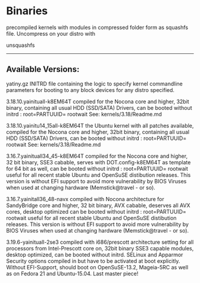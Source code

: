 #			Binaries			

precompiled kernels with modules in compressed folder form
as squashfs file.
Uncompress on your distro with 

unsquashfs 

--------------------
Available Versions:
--------------------

yatiny.gz
  INITRD file containing the logic to specify kernel commandline parameters
  for booting to any block devices for any distro specified.

3.18.10.yainituall-k8EM64T
  compiled for the Nocona core and higher, 32bit binary, 
  containing all usual HDD (SSD/SATA) Drivers,
  can be booted without initrd :  root=PARTUUID=    rootwait
  See: kernels/3.18/Readme.md

3.18.10.yainitu14_15all-k8EM64T
  the Ubuntu kernel with all patches available,
  compiled for the Nocona core and higher, 32bit binary, 
  containing all usual HDD (SSD/SATA) Drivers,
  can be booted without initrd :  root=PARTUUID=    rootwait
  See: kernels/3.18/Readme.md

3.16.7.yainituall34_45-k8EM64T
  compiled for the Nocona core and higher, 32 bit binary, SSE3 cabable,
  serves with DOT.config-k8EM64T as  template for 64 bit as well,
  can be booted without initrd :  root=PARTUUID=    rootwait
  useful for all recent stable Ubuntu and OpenSuSE distibution releases.
  This version is without EFI support to avoid more vulnerability by 
  BIOS Viruses when used at changing hardware (Memstick@travel - or so). 

3.16.7.yainitall36_48-navx
  compiled with Nocona architecture for SandyBridge core and higher, 
  32 bit binary, AVX cabable, deserves all AVX cores, desktop optimized
  can be booted without initrd :  root=PARTUUID=    rootwait
  useful for all recent stable Ubuntu and OpenSuSE distibution releases.
  This version is without EFI support to avoid more vulnerability by 
  BIOS Viruses when used at changing hardware (Memstick@travel - or so). 

3.19.6-yainituall-2se3
  compiled with i686/prescott architecture setting for all processors 
  from Intel-Prescott core on, 32bit binary SSE3 capable modules, 
  desktop optimized, can be booted without initrd. 
  SELinux and Apparmor Security  options compiled in but have to be 
  activated at boot explicitly. Without EFI-Support, 
  should boot on OpenSuSE-13.2, Mageia-5RC 
  as well as on Fedora 21 and Ubuntu-15.04. Last master piece!    
